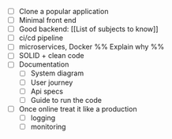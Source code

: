 - [ ] Clone a popular application
- [ ] Minimal front end
- [ ] Good backend: [[List of subjects to know]] 
- [ ] ci/cd pipeline 
- [ ] microservices, Docker  %% Explain why %%
- [ ] SOLID + clean code
- [ ] Documentation
	- [ ] System diagram
	- [ ] User journey
	- [ ] Api specs
	- [ ] Guide to run the code
- [ ] Once online treat it like a production
	- [ ] logging
	- [ ] monitoring
